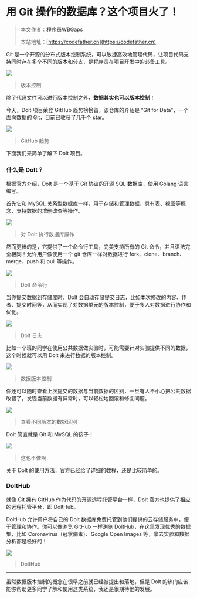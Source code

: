 # 用 Git 操作的数据库？这个项目火了！

> 本文作者：[程序员WBGaps](https://yuyuanweb.feishu.cn/wiki/Abldw5WkjidySxkKxU2cQdAtnah)
>
> 本站地址：[https://codefather.cn](https://codefather.cn)

Git 是一个开源的分布式版本控制系统，可以敏捷高效地管理代码，让项目代码支持同时存在多个不同的版本和分支，是程序员在项目开发中的必备工具。

![](https://pic.yupi.icu/5563/202311091138173.png)

> 版本控制

除了代码文件可以进行版本控制之外，**数据其实也可以版本控制**！

今天，Dolt 项目荣登 GitHub 趋势榜榜首，该仓库的介绍是 “Git for Data”，一个面向数据的 Git，目前已收获了几千个 star。

![](https://pic.yupi.icu/5563/202311091138166.png)

> GitHub 趋势

下面我们来简单了解下 Dolt 项目。

### 什么是 Dolt？

根据官方介绍，Dolt 是一个基于 Git 协议的开源 SQL 数据库，使用 Golang 语言编写。

首先它和 MySQL 关系型数据库一样，用于存储和管理数据，具有表、视图等概念，支持数据的增删改查等操作。

![](https://pic.yupi.icu/5563/202311091138185.png)

> 对 Dolt 执行数据库操作

然而更棒的是，它提供了一个命令行工具，完美支持所有的 Git 命令，并且语法完全相同！允许用户像使用一个 git 仓库一样对数据进行 fork、clone、branch、merge、push 和 pull 等操作。

![](https://pic.yupi.icu/5563/202311091138169.png)

> Dolt 命令行

当你提交数据到存储库时，Dolt 会自动存储提交日志，比如本次修改的内容、作者、提交时间等，从而实现了对数据单元的版本控制，便于多人对数据进行协作和优化。

![](https://pic.yupi.icu/5563/202311091138158.png)

> Dolt 日志

比如一个班的同学在使用公共数据做实验时，可能需要针对实验提供不同的数据，这个时候就可以用 Dolt 来进行数据的版本控制。

![](https://pic.yupi.icu/5563/202311091138182.png)

> 数据版本控制

你还可以随时查看上次提交的数据与当前数据的区别，一旦有人不小心把公共数据改错了，发现当前数据有异常时，可以轻松地回滚和修复问题。

![](https://pic.yupi.icu/5563/202311091138736.png)

> 查看不同版本的数据区别

Dolt 简直就是 Git 和 MySQL 的孩子！

![](https://pic.yupi.icu/5563/202311091138743.png)

> 这也不像啊

关于 Dolt 的使用方法，官方已经给了详细的教程，还是比较简单的。

### DoltHub

就像 Git 拥有 GitHub 作为代码的开源远程托管平台一样，Dolt 官方也提供了相应的远程托管平台，即 DoltHub。

DoltHub 允许用户将自己的 Dolt 数据库免费托管到他们提供的云存储服务中，便于管理和协作。你可以像浏览 GitHub 一样浏览 DoltHub，在这里发现优秀的数据集，比如 Coronavirus（冠状病毒）、Google Open Images 等，拿去实验和数据分析都是极好的！

![](https://pic.yupi.icu/5563/202311091138783.png)

> DoltHub

------

虽然数据版本控制的概念在很早之前就已经被提出和落地，但是 Dolt 的热门应该能够帮助更多同学了解和使用这类系统，我还是很期待他的发展。